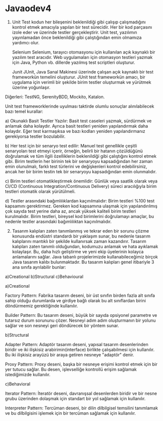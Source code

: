 # Javaodev4

1)	Unit Test kodun her bileşenini beklenildiği gibi çalışıp çalışmadığını kontrol etmek amacıyla yapılan bir test sürecidir. Her bir kod parçasını izole eder ve üzerinde testler gerçekleştirir. Unit test, yazılımın yayınlamadan önce beklenildiği gibi çalıştığından emin olmamıza yardımcı olur.

  	Selenium
Selenium, tarayıcı otomasyonu için kullanılan açık kaynaklı bir yazılım test aracıdır. Web uygulamaları için otomasyon testleri yazmak için Java, Python vb. dillerde yazılmış test scriptleri oluşturur.

  	Junit
JUnit, Java Sanal Makinesi üzerinde çalışan açık kaynaklı bir test frameworkün temelini oluşturur. JUnit test frameworkün amacı, bir uygulama için verimli bir şekilde birim testler oluşturmak ve yürütmek üzerine yoğunlaşır.

Diğerleri: TestNG, SerenityBDD, Mockito, Katalon.
     
  Unit test frameworklerinde uyulması taktirde olumlu sonuçlar alınılabilecek bazı temel kurallar:

a) Okunaklı Basit Testler Yazılır:
Basit test caseleri yazmak, sürdürmek ve anlamak daha kolaydır. Ayrıca basit testleri yeniden yapılandırmak daha kolaydır. Eğer test karmaşıksa ve bazı kodları yeniden yapılandırmanız gerekiyorsa testler bozulabilir.

b) Her test için bir senaryo test edilir:
Manuel test genellikle çeşitli senaryoları test etmeyi içerir, örneğin, belirli bir hatanın çözüldüğünü doğrulamak ve tüm ilgili özelliklerin beklenildiği gibi çalıştığını kontrol etmek gibi. Birim testlerin her birinin tek bir senaryoyu kapsadığından her zaman emin olunulmalı, farklı test türlerini ve değişkenleri kontrol edebilirsiniz, ancak her bir birim testin tek bir senaryoyu kapsadığından emin olunmalıdır.



c) Birim testleri otomatikleştirmek önemlidir:
Günlük veya saatlik olarak veya CI/CD (Continuous Integration/Continuous Delivery) süreci aracılığıyla birim testleri otomatik olarak yürütülmeli.

d) Testler arasındaki bağımlılıklardan kaçınılmalıdır:
Birim testleri %100 test kapsamını gerektirmez. Gereken kod kapsamına ulaşmak için yapılandırılmış çok sayıda test yerine daha az, ancak yüksek kaliteli birim testleri kurulmalıdır. Birim testleri, bireysel kod birimlerini doğrulamayı amaçlar, bu nedenle testler arasındaki bağımlılıktan kaçınılmalıdır.


2) Tasarım kalıpları zaten tanımlanmış ve tekrar eden bir sorunu çözme konusunda endüstri standardı bir yaklaşım sunar, bu nedenle tasarım kalıplarını mantıklı bir şekilde kullanırsak zaman kazandırır. Tasarım kalıpları zaten tanımlı olduğundan, kodumuzu anlamak ve hata ayıklamak kolaylaşır. Bu, daha hızlı geliştirme ve yeni ekip üyelerinin kolayca anlamalarını sağlar. Java tabanlı projelerimizde kullanabileceğimiz birçok Java tasarım kalıbı bulunmaktadır. Bu tasarım kalıpları genel itibariyle 3 ana sınıfa ayrılabilir bunlar:

a)Creational                                b)Structural                                  c)Behavioural

a)Creational

Factory Pattern: Fabrika tasarım deseni, bir üst sınıfın birden fazla alt sınıfa sahip olduğu durumlarda ve girdiye bağlı olarak bu alt sınıflardan birini döndürmemiz gerektiğinde kullanılır.

Builder Pattern: Bu tasarım deseni, büyük bir sayıda opsiyonel parametre ve tutarsız durum sorununu çözer. Nesneyi adım adım oluşturmanın bir yolunu sağlar ve son nesneyi geri döndürecek bir yöntem sunar.



b)Structural

Adapter Pattern: Adaptör tasarım deseni, yapısal tasarım desenlerinden biridir ve iki ilişkisiz arabirimin(interface) birlikte çalışabilmesi için kullanılır. Bu iki ilişkisiz arayüzü bir araya getiren nesneye "adaptör" denir.

Proxy Pattern: Proxy deseni, başka bir nesneye erişimi kontrol etmek için bir yer tutucu sağlar. Bu desen, işlevselliğe kontrollü erişim sağlamak istediğimizde kullanılır.

c)Behavioral

Iterator Pattern: İteratör deseni, davranışsal desenlerden biridir ve bir nesne grubu üzerinden dolaşmak için standart bir yol sağlamak için kullanılır.

Interpreter Pattern: Tercüman deseni, bir dilin dilbilgisel temsilini tanımlamak ve bu dilbilgisini işlemek için bir tercüman sağlamak için kullanılır.






